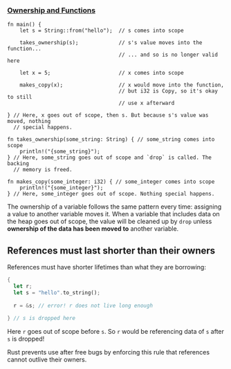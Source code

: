 
### [Ownership and Functions](https://doc.rust-lang.org/book/ch04-01-what-is-ownership.html#ownership-and-functions)
```
fn main() {
    let s = String::from("hello");  // s comes into scope

    takes_ownership(s);             // s's value moves into the function...
                                    // ... and so is no longer valid here

    let x = 5;                      // x comes into scope

    makes_copy(x);                  // x would move into the function,
                                    // but i32 is Copy, so it's okay to still
                                    // use x afterward

} // Here, x goes out of scope, then s. But because s's value was moved, nothing
  // special happens.

fn takes_ownership(some_string: String) { // some_string comes into scope
    println!("{some_string}");
} // Here, some_string goes out of scope and `drop` is called. The backing
  // memory is freed.

fn makes_copy(some_integer: i32) { // some_integer comes into scope
    println!("{some_integer}");
} // Here, some_integer goes out of scope. Nothing special happens.
```

The ownership of a variable follows the same pattern every time: assigning a value to another variable moves it. When a variable that includes data on the heap goes out of scope, the value will be cleaned up by `drop` unless **ownership of the data has been moved to** another variable.


## References must last shorter than their owners

References must have shorter lifetimes than what they are borrowing:

  

```rust
{
  let r;               
  let s = "hello".to_string();
  
  r = &s; // error! r does not live long enough  
          
} // s is dropped here  

```

  

Here  `r`  goes out of scope before  `s`. So  `r`  would be referencing data of  `s`  after  `s`  is dropped!

Rust prevents use after free bugs by enforcing this rule that references cannot outlive their owners.

